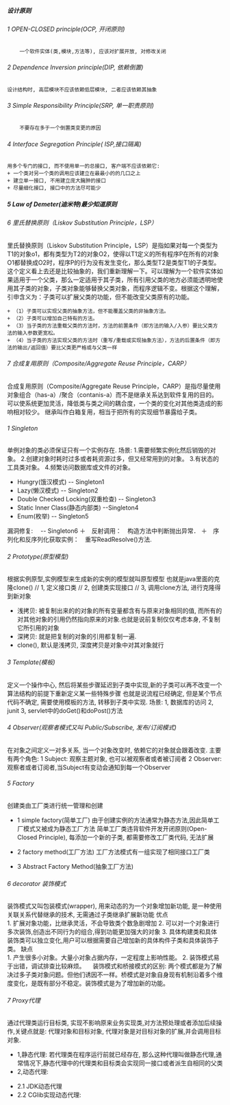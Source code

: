 ##### 设计原则
###### 1 OPEN-CLOSED principle(OCP, 开闭原则)
        一个软件实体(类,模块,方法等), 应该对扩展开放, 对修改关闭
###### 2 Dependence Inversion principle(DIP, 依赖倒置)
    设计结构时, 高层模块不应该依赖低层模块, 二者应该依赖其抽象

###### 3 Simple Responsibility Principle(SRP, 单一职责原则)
        不要存在多于一个倒置类变更的原因
###### 4 Interface Segregation Principle( ISP,接口隔离)
    用多个专门的接口, 而不使用单一的总接口, 客户端不应该依赖它:
    + 一个类对另一个类的调用应该建立在最最小的的几口之上
    + 建立单一接口, 不用建立庞大臃肿的接口
    + 尽量细化接口, 接口中的方法尽可能少
##### 5 Law of Demeter(迪米特)最少知道原则

###### 6 里氏替换原则（Liskov Substitution Principle，LSP）
里氏替换原则（Liskov Substitution Principle，LSP）是指如果对每一个类型为T1的对象o1，都有类型为T2的对象O2，使得以T1定义的所有程序P在所有的对象O1都替换成O2时，程序P的行为没有发生变化，那么类型T2是类型T1的子类型。
这个定义看上去还是比较抽象的，我们重新理解一下。可以理解为一个软件实体如果适用于一个父类，那么一定适用于其子类，所有引用父类的地方必须能透明地使用其子类的对象，子类对象能够替换父类对象，而程序逻辑不变。根据这个理解，引申含义为：子类可以扩展父类的功能，但不能改变父类原有的功能。

    + （1）子类可以实现父类的抽象方法，但不能覆盖父类的非抽象方法。
    + （2）子类可以增加自己特有的方法。
    + （3）当子类的方法重载父类的方法时，方法的前置条件（即方法的输入/入参）要比父类方法的输入参数更宽松。
    + （4）当子类的方法实现父类的方法时（重写/重载或实现抽象方法），方法的后置条件（即方法的输出/返回值）要比父类更严格或与父类一样

###### 7 合成复用原则（Composite/Aggregate Reuse Principle，CARP）
  合成复用原则（Composite/Aggregate Reuse Principle，CARP）是指尽量使用对象组合（has-a）/聚合（contanis-a）而不是继承关系达到软件复用的目的。可以使系统更加灵活，降低类与类之间的耦合度，一个类的变化对其他类造成的影响相对较少。
继承叫作白箱复用，相当于把所有的实现细节暴露给子类。

###### 1 Singleton
   单例对象的类必须保证只有一个实例存在.
 场景:
    1.需要频繁实例化然后销毁的对象。 
    2.创建对象时耗时过多或者耗资源过多，但又经常用到的对象。 
    3.有状态的工具类对象。 
    4.频繁访问数据库或文件的对象。

+ Hungry(饿汉模式) -- Singleton1
+ Lazy(懒汉模式) -- Singleton2
+ Double Checked Locking(双重检查) -- Singleton3
+ Static Inner Class(静态内部类) --Singleton4
+ Enum(枚举)       -- Singleton5

漏洞修复:　 -- Singleton6
＋　反射调用：　构造方法中判断抛出异常．
＋　序列化和反序列化获取实例：　重写ReadResolve()方法.

###### 2 Prototype(原型模型)
根据实例原型,实例模型来生成新的实例的模型就叫原型模型
也就是java里面的克隆clone()
// 1, 定义接口类
// 2, 创建类实现接口
// 3, 调用clone方法, 进行克隆得到新对象

+ 浅拷贝:
    被复制出来的的对象的所有变量都含有与原来对象相同的值, 而所有的对其他对象的引用仍然指向原来的对象.也就是说前复制仅仅考虑本身, 不复制它所引用的对象
+ 深拷贝: 就是把复制的对象的引用都复制一遍.
+ clone(), 默认是浅拷贝, 深度拷贝是对象中对其对象就行

###### 3 Template(模板)
定义一个操作中心, 然后将某些步骤延迟到子类中实现,新的子类可以再不改变一个算法结构的前提下重新定义某一些特殊步骤
也就是说流程已经确定, 但是某个节点代码不确定, 需要使用模板的方法, 转移到子类中实现.
场景: 
    1, 数据库的访问
    2, junit
    3, servlet中的doGet()和doPost()方法

###### 4 Observer(观察者模式又叫 Public/Subscribe, 发布/订阅模式)
在对象之间定义一对多关系, 当一个对象改变时, 依赖它的对象就会跟着改变.
主要有两个角色: 
    1 Subject: 观察主题对象, 也可以被观察者或者被订阅者
    2 Observer: 观察者或者订阅者,当Subject有变动会通知到每一个Observer

###### 5 Factory
 创建类由工厂类进行统一管理和创建

+ 1 simple factory(简单工厂)
由于创建实例的方法通常为静态方法,因此简单工厂模式又被成为静态工厂方法
简单工厂类违背软件开发开闭原则(Open-Closed Principle), 每添加一个新的子类, 都需要修改工厂类代码, 无法扩展

+ 2 factory method(工厂方法)
工厂方法模式有一组实现了相同接口工厂类

+ 3 Abstract Factory Method(抽象工厂方法)


###### 6 decorator 装饰模式
装饰模式又叫包装模式(wrapper), 用来动态的为一个对象增加新功能, 是一种使用关联关系代替继承的技术, 无需通过子类继承扩展新功能
优点  
    1. 扩展对象功能，比继承灵活，不会导致类个数急剧增加
    2. 可以对一个对象进行多次装饰,创造出不同行为的组合,得到功能更加强大的对象
    3. 具体构建类和具体装饰类可以独立变化,用户可以根据需要自己增加新的具体构件子类和具体装饰子类。
缺点  
    1. 产生很多小对象。大量小对象占据内存，一定程度上影响性能。
    2. 装饰模式易于出错，调试排查比较麻烦。
 装饰模式和桥接模式的区别: 两个模式都是为了解决过多子类对象问题。但他们诱因不一样。桥模式是对象自身现有机制沿着多个维度变化，是既有部分不稳定。装饰模式是为了增加新的功能。


###### 7 Proxy代理
通过代理类运行目标类, 实现不影响原来业务实现类,对方法预处理或者添加后续操作,关键点就是: 代理对象和目标对象, 代理对象是对目标对象的扩展,并会调用目标对象.
+ 1,静态代理:
        若代理类在程序运行前就已经存在, 那么这种代理叫做静态代理,通常情况下,静态代理中的代理类和目标类会实现同一接口或者派生自相同的父类
+ 2,动态代理:
- 2.1 JDK动态代理
- 2.2 CGlib实现动态代理: 














 






























